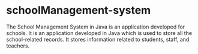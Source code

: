 # schoolManagement-system
The School Management System in Java is an application developed for schools. It is an application developed in Java which is used to store all the school-related records. It stores information related to students, staff, and teachers. 
